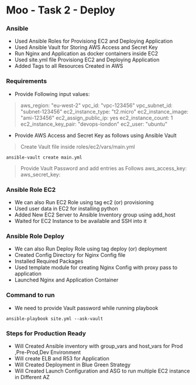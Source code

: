 # Moo - Task 2 - Deploy

### Ansible
  - Used Ansible Roles for Provisiong EC2 and Deploying Application
  - Used Ansible Vault for Storing AWS Access and Secret Key
  - Run Nginx and Application as docker containers inside EC2
  - Used site.yml file Provisiong EC2 and Deploying Application
  - Added Tags to all Resources Created in AWS
  
### Requirements
  - Provide Following input values:
  > aws_region: "eu-west-2"
  > vpc_id: "vpc-123456"
  > vpc_subnet_id: "subnet-123456"
  > ec2_instance_type: "t2.micro"
  > ec2_instance_image: "ami-123456"
  > ec2_assign_public_ip: yes
  > ec2_instance_count: 1
  > ec2_instance_key_pair: "devops-london"
  > ec2_user: "ubuntu"
  - Provide AWS Access and Secret Key as follows using Ansible Vault
  > Create Vault file inside roles/ec2/vars/main.yml 
```
ansible-vault create main.yml
```
  > Provide Vault Password and add entries as Follows 
 aws_access_key: 
aws_secret_key: 


### Ansible Role EC2
  - We can also Run EC2 Role using tag ec2 (or) provisioning
  - Used user data in EC2 for installing python
  - Added New EC2 Server to Ansible Inventory group using add_host
  - Waited for EC2 Instance to be available and SSH into it 
  
### Ansible Role Deploy
  - We can also Run Deploy Role using tag deploy (or) deployment
  - Created Config Directory for Nginx Config file
  - Installed Required Packages
  - Used template module for creating Nginx Config with proxy pass to application 
  - Launched Nginx and Application Container

### Command to run
- We need to provide Vault password while running playbook
```
ansible-playbook site.yml --ask-vault
```
   
### Steps for Production Ready
  - Will Created Ansible inventory with group_vars and host_vars for Prod ,Pre-Prod,Dev Environment
  - Will create ELB and R53 for Application
  - Will Created Deployment in Blue Green Strategy
  - Will Created Launch Configuration and ASG to run multiple EC2 instance in Different AZ
